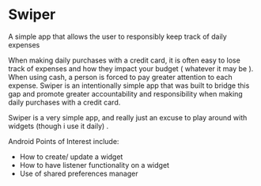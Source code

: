 # Swiper
A simple app that allows the user to responsibly keep track of daily expenses

When making daily purchases with a credit card, it is often easy to lose track of expenses and how they impact your budget ( whatever it may be ).  When using cash,  a person is forced to pay greater attention to each expense.  Swiper is an intentionally simple app that was built to bridge this gap and promote greater accountability and responsibility when making daily purchases with a credit card.  

Swiper is a very simple app, and really just an excuse to play around with widgets (though i use it daily) .  

Android Points of Interest include: 
- How to create/ update a widget
- How to have listener functionality on a widget
- Use of shared preferences manager
